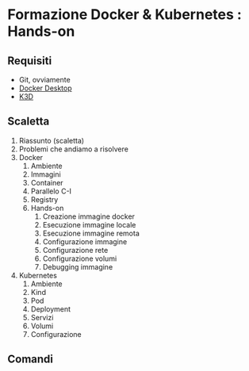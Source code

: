 # Formazione Docker & Kubernetes : Hands-on
## Requisiti
- Git, ovviamente
- [Docker Desktop](https://www.docker.com/get-started)
- [K3D](https://k3d.io/#installation)

## Scaletta
1. Riassunto (scaletta)
2. Problemi che andiamo a risolvere
3. Docker
	1. Ambiente
	2. Immagini
	3. Container
	4. Parallelo C-I
	5. Registry
	6. Hands-on
		1. Creazione immagine docker 
		2. Esecuzione immagine locale
		3. Esecuzione immagine remota
		4. Configurazione immagine
		6. Configurazione rete 
		5. Configurazione volumi
		7. Debugging immagine
4. Kubernetes
	1. Ambiente
	2. Kind
	3. Pod
	4. Deployment
	5. Servizi
	6. Volumi
	7. Configurazione


## Comandi
``` 
```